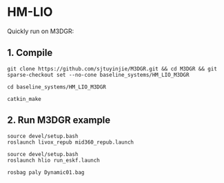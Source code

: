 # HM-LIO
Quickly run on M3DGR:

## 1. Compile
```
git clone https://github.com/sjtuyinjie/M3DGR.git && cd M3DGR && git sparse-checkout set --no-cone baseline_systems/HM_LIO_M3DGR

cd baseline_systems/HM_LIO_M3DGR

catkin_make
```
## 2. Run M3DGR example
```
source devel/setup.bash
roslaunch livox_repub mid360_repub.launch

source devel/setup.bash
roslaunch hlio run_eskf.launch

rosbag paly Dynamic01.bag
```
